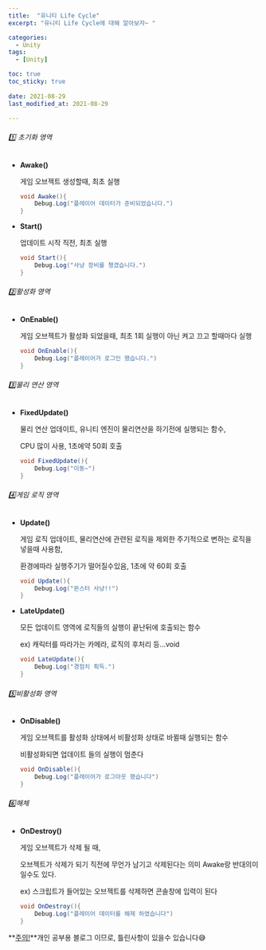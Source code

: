 ```yaml
---
title:  "유니티 Life Cycle"
excerpt: "유니티 Life Cycle에 대해 알아보자~ "

categories:
  - Unity
tags:
  - [Unity]

toc: true
toc_sticky: true
 
date: 2021-08-29
last_modified_at: 2021-08-29

---
```


###### 1️⃣ 초기화 영역

- **Awake()**

  게임 오브젝트 생성할때, 최초 실행

  ```c#
  void Awake(){
      Debug.Log("플레이어 데이터가 준비되었습니다.")
  }
  ```

  

- **Start()**

  업데이트 시작 직전, 최초 실행

  ```c#
  void Start(){
      Debug.Log("사냥 장비를 챙겼습니다.")
  }
  ```



###### 2️⃣활성화 영역

- **OnEnable()**

  게임 오브젝트가 활성화 되었을때, 최초 1회 실행이 아닌 켜고 끄고 할때마다 실행

  ```c#
  void OnEnable(){
      Debug.Log("플레이어가 로그인 했습니다.")
  }
  ```

  

######  3️⃣물리 연산 영역

- **FixedUpdate()**

  물리 연산 업데이트, 유니티 엔진이 물리연산을 하기전에 실행되는 함수, 

  CPU 많이 사용, 1초에약 50회 호출

  ```c#
  void FixedUpdate(){
      Debug.Log("이동~")
  }
  ```

  

###### 4️⃣게임 로직 영역

- **Update()**

  게임 로직 업데이트, 물리연산에 관련된 로직을 제외한 주기적으로 변하는 로직을 넣을때 사용함,

  환경에따라 실행주기가 떨어질수있음, 1초에 약 60회 호출

  ```c#
  void Update(){
      Debug.Log("몬스터 사냥!!")
  }
  ```

  

- **LateUpdate()**

  모든 업데이트 영역에  로직들의 실행이 끝난뒤에 호출되는 함수

  ex) 캐릭터를 따라가는 카메라, 로직의 후처리 등...void 

  ```c#
  void LateUpdate(){
      Debug.Log("경험치 획득.")
  }
  ```



###### 5️⃣비활성화 영역

- **OnDisable()**

  게임 오브젝트를 활성화 상태에서 비활성화 상태로 바뀔때 실행되는 함수

  비활성화되면 업데이트 들의 실행이 멈춘다

  ```c#
  void OnDisable(){
      Debug.Log("플레이어가 로그아웃 했습니다")
  }
  ```

  

###### 6️⃣해체

- **OnDestroy()**

  게임 오브젝트가 삭제 될 때,

  오브젝트가 삭제가 되기 직전에 무언가 남기고 삭제된다는 의미 Awake랑 반대의미 일수도 있다.

  ex) 스크립트가 들어있는 오브젝트를 삭제하면 콘솔창에 입력이 된다

  ```c#
  void OnDestroy(){
      Debug.Log("플레이어 데이터를 해제 하였습니다")
  }
  ```
<div class="notice--primary" markdown="1">
**<u>주의!</u>**개인 공부용 블로그 이므로, 틀린사항이 있을수 있습니다😅
</div>


